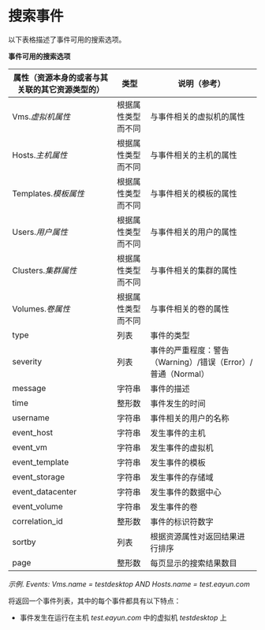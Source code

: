 # 搜索事件

以下表格描述了事件可用的搜索选项。

**事件可用的搜索选项**

|属性（资源本身的或者与其关联的其它资源类型的）|类型|说明（参考）|
|----------------------------------------------|----|------------|
|Vms.*虚拟机属性*|根据属性类型而不同|与事件相关的虚拟机的属性|
|Hosts.*主机属性*|根据属性类型而不同|与事件相关的主机的属性|
|Templates.*模板属性*|根据属性类型而不同|与事件相关的模板的属性|
|Users.*用户属性*|根据属性类型而不同|与事件相关的用户的属性|
|Clusters.*集群属性*|根据属性类型而不同|与事件相关的集群的属性|
|Volumes.*卷属性*|根据属性类型而不同|与事件相关的卷的属性|
|type|列表|事件的类型|
|severity|列表|事件的严重程度：警告（Warning）/错误（Error）/普通（Normal）|
|message|字符串|事件的描述|
|time|整形数|事件发生的时间|
|username|字符串|事件相关的用户的名称|
|event\_host|字符串|发生事件的主机|
|event\_vm|字符串|发生事件的虚拟机|
|event\_template|字符串|发生事件的模板|
|event\_storage|字符串|发生事件的存储域|
|event\_datacenter|字符串|发生事件的数据中心|
|event\_volume|字符串|发生事件的卷|
|correlation\_id|整形数|事件的标识符数字|
|sortby|列表|根据资源属性对返回结果进行排序|
|page|整形数|每页显示的搜索结果数目|

*示例*.
*Events: Vms.name = testdesktop AND Hosts.name = test.eayun.com*

将返回一个事件列表，其中的每个事件都具有以下特点：

-   事件发生在运行在主机 *test.eayun.com* 中的虚拟机 *testdesktop* 上

